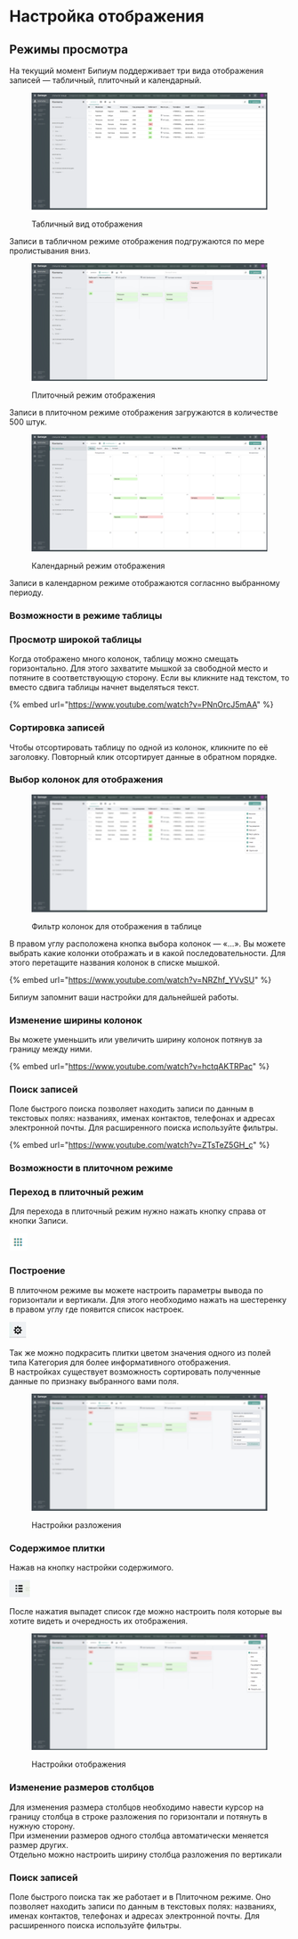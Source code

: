 # Настройка отображения

## Режимы просмотра

На текущий момент Бипиум поддерживает три вида отображения записей — табличный, плиточный и календарный.

<figure><img src=".gitbook/assets/2. Табличное отображение.png" alt=""><figcaption><p>Табличный вид отображения</p></figcaption></figure>

Записи в табличном режиме отображения подгружаются по мере пролистывания вниз.

<figure><img src=".gitbook/assets/2. Плиточное отображение.png" alt=""><figcaption><p>Плиточный режим отображения</p></figcaption></figure>

Записи  в плиточном режиме отображения загружаются в количестве 500 штук.

<figure><img src=".gitbook/assets/2. Календарное отображение.png" alt=""><figcaption><p>Календарный режим отображения</p></figcaption></figure>

Записи в календарном режиме отображаются согласнно выбранному периоду.

### Возможности в режиме таблицы

### Просмотр широкой таблицы

Когда отображено много колонок, таблицу можно смещать горизонтально. Для этого захватите мышкой за свободной место и потяните в соответствующую сторону. Если вы кликните над текстом, то вместо сдвига таблицы начнет выделяться текст.

{% embed url="https://www.youtube.com/watch?v=PNnOrcJ5mAA" %}

### Сортировка записей

Чтобы отсортировать таблицу по одной из колонок, кликните по её заголовку. Повторный клик отсортирует данные в обратном порядке.

### Выбор колонок для отображения

<figure><img src=".gitbook/assets/2. Поля для отображения.png" alt=""><figcaption><p>Фильтр колонок для отображения в таблице</p></figcaption></figure>

В правом углу расположена кнопка выбора колонок — «...». Вы можете выбрать какие колонки отображать и в какой последовательности. Для этого перетащите названия колонок в списке мышкой.

{% embed url="https://www.youtube.com/watch?v=NRZhf_YVvSU" %}

Бипиум запомнит ваши настройки для дальнейшей работы.

### Изменение ширины колонок

Вы можете уменьшить или увеличить ширину колонок потянув за границу между ними.

{% embed url="https://www.youtube.com/watch?v=hctqAKTRPac" %}

### Поиск записей

Поле быстрого поиска позволяет находить записи по данным в текстовых полях: названиях, именах контактов, телефонах и адресах электронной почты. Для расширенного поиска используйте фильтры.

{% embed url="https://www.youtube.com/watch?v=ZTsTeZ5GH_c" %}

### Возможности в плиточном режиме

### Переход в плиточный режим

Для перехода в плиточный режим нужно нажать кнопку справа от кнопки Записи.

![Переход в плиточный режим](<.gitbook/assets/image (19).png>)

### Построение

В плиточном режиме вы можете настроить параметры вывода по горизонтали и вертикали. Для этого необходимо нажать на шестеренку в правом углу где появится список настроек.&#x20;

![Кнопка настроек](<.gitbook/assets/image (52).png>)

Так же можно подкрасить плитки цветом значения одного из полей типа Категория для более информативного отображения. \
В настройках существует возможность сортировать полученные данные по признаку выбранного вами поля.&#x20;

<figure><img src=".gitbook/assets/2. Разложение.png" alt=""><figcaption><p>Настройки разложения</p></figcaption></figure>

### Содержимое плитки

Нажав на кнопку настройки содержимого.

![Настройка содержимого](<.gitbook/assets/image (20).png>)

После нажатия выпадет список где можно настроить поля которые вы хотите видеть и очередность их отображения.

<figure><img src=".gitbook/assets/3. Отображение.png" alt=""><figcaption><p>Настройки отображения</p></figcaption></figure>

### Изменение размеров столбцов

Для изменения размера столбцов необходимо навести курсор на границу столбца в строке разложения по горизонтали и потянуть в нужную сторону. \
При изменении размеров одного столбца автоматически меняется размер других.\
Отдельно можно настроить ширину столбца разложения по вертикали

### Поиск записей

Поле быстрого поиска так же работает и в Плиточном режиме. Оно позволяет находить записи по данным в текстовых полях: названиях, именах контактов, телефонах и адресах электронной почты. Для расширенного поиска используйте фильтры.
